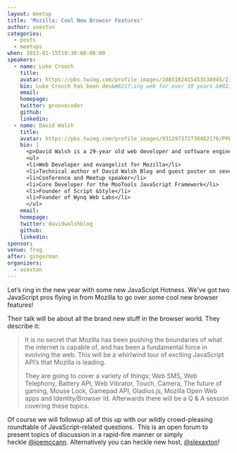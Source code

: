```yaml
---
layout: meetup
title: 'Mozilla: Cool New Browser Features'
author: asexton
categories:
  - posts
  - meetups
when: 2013-01-15T19:30:00-06:00
speakers:
  - name: Luke Crouch
    title:
    avatar: https://pbs.twimg.com/profile_images/1085182415453138945/2IVEXY6a_400x400.jpg
    bio: Luke Crouch has been dev&#8217;ing web for over 10 years &#8211; from web-based SCADA systems, to corporate intranet apps, to big websites like SourceForge.net and now Mozilla. He also caught the community bug and have been herding cats in Tulsa Web Devs for the last couple years.
    email:
    homepage:
    twitter: groovecoder
    github:
    linkedin:
  - name: David Walsh
    title:
    avatar: https://pbs.twimg.com/profile_images/931297372738482176/PPEGteJb_400x400.jpg
    bio: |
      <p>David Walsh is a 29-year old web developer and software engineer from Madison, Wisconsin. In the web world, he is:</p>
      <ul>
      <li>Web Developer and evangelist for Mozilla</li>
      <li>Technical author of David Walsh Blog and guest poster on several other sites.</li>
      <li>Conference and Meetup speaker</li>
      <li>Core Developer for the MooTools JavaScript Framework</li>
      <li>Founder of Script &Style</li>
      <li>Founder of Wynq Web Labs</li>
      </ul>
    email:
    homepage:
    twitter: davidwalshblog
    github:
    linkedin:
sponsor:
venue: frog
after: gingerman
organizers:
  - asexton
---
```


Let&#8217;s ring in the new year with some new JavaScript Hotness. We&#8217;ve got two JavaScript pros flying in from Mozilla to go over some cool new browser features!

Their talk will be about all the brand new stuff in the browser world. They describe it:

> It is no secret that Mozilla has been pushing the boundaries of what the internet is capable of, and has been a fundamental force in evolving the web. This will be a whirlwind tour of exciting JavaScript API&#8217;s that Mozilla is leading.
>
> They are going to cover a variety of things; Web SMS, Web Telephony, Battery API, Web Vibrator, Touch, Camera, The future of gaming, Mouse Lock, Gamepad API, Gladius.js, Mozilla Open Web apps and Identity/Browser Id. Afterwards there will be a Q & A session covering these topics.

Of course we will followup all of this up with our wildly crowd-pleasing roundtable of JavaScript-related questions.  This is an open forum to present topics of discussion in a rapid-fire manner or simply heckle [@joemccann][1]. Alternatively you can heckle new host, [@slexaxton][2]!

[1]: http://twitter.com/joemccann
[2]: http://twitter.com/slexaxton
